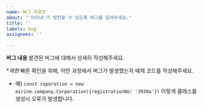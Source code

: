 ```yaml
---
name: 버그 리포트
about: "'미리내'가 발전할 수 있도록 버그를 알려주세요."
title: ''
labels: bug
assignees: ''

---
```


**버그 내용**
발견된 버그에 대해서 상세히 작성해주세요.

**재현*
빠른 확인을 위해, 어떤 과정에서 버그가 발생했는지 예제 코드를 작성해주세요.

* 예) `const coporation = new mirine.company.Corporation({registrationNo: '3938a'})` 이렇게 클래스를 생성시 오류가 발생합니다.
